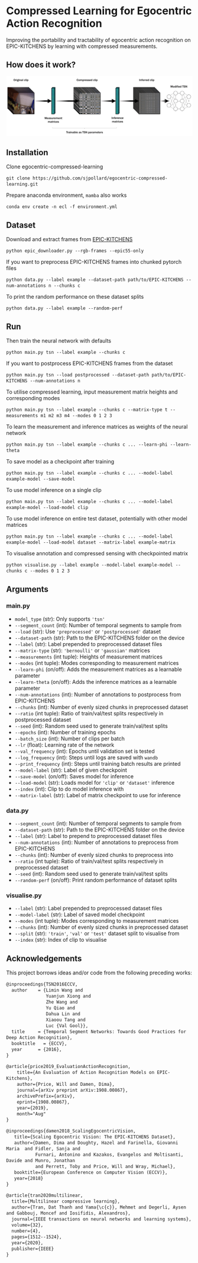 # Compressed Learning for Egocentric Action Recognition

Improving the portability and tractability of egocentric action recognition on EPIC-KITCHENS by learning with compressed measurements.

## How does it work?

![](./images/compressed_learning_front-end.png)

## Installation

Clone egocentric-compressed-learning

```
git clone https://github.com/sjpollard/egocentric-compressed-learning.git
```

Prepare anaconda environment, `mamba` also works

```
conda env create -n ecl -f environment.yml
```

## Dataset

Download and extract frames from [EPIC-KITCHENS](https://github.com/epic-kitchens/epic-kitchens-download-scripts)

```
python epic_downloader.py --rgb-frames --epic55-only
```

If you want to preprocess EPIC-KITCHENS frames into chunked pytorch files

```
python data.py --label example --dataset-path path/to/EPIC-KITCHENS --num-annotations n --chunks c
```

To print the random performance on these dataset splits

```
python data.py --label example --random-perf
```

## Run

Then train the neural network with defaults

```
python main.py tsn --label example --chunks c
```

If you want to postprocess EPIC-KITCHENS frames from the dataset

```
python main.py tsn --load postprocessed --dataset-path path/to/EPIC-KITCHENS --num-annotations n
```

To utilise compressed learning, input measurement matrix heights and corresponding modes

```
python main.py tsn --label example --chunks c --matrix-type t --measurements m1 m2 m3 m4 --modes 0 1 2 3
```

To learn the measurement and inference matrices as weights of the neural network

```
python main.py tsn --label example --chunks c ... --learn-phi --learn-theta
```

To save model as a checkpoint after training

```
python main.py tsn --label example --chunks c ... --model-label example-model --save-model
```

To use model inference on a single clip

```
python main.py tsn --label example --chunks c ... --model-label example-model --load-model clip
```

To use model inference on entire test dataset, potentially with other model matrices

```
python main.py tsn --label example --chunks c ... --model-label example-model --load-model dataset --matrix-label example-matrix
```

To visualise annotation and compressed sensing with checkpointed matrix

```
python visualise.py --label example --model-label example-model --chunks c --modes 0 1 2 3
```

## Arguments

### main.py

- `model_type` (str): Only supports `'tsn'`
- `--segment_count` (int): Number of temporal segments to sample from
- `--load` (str): Use `'preprocessed'` or `'postprocessed'` dataset
- `--dataset-path` (str): Path to the EPIC-KITCHENS folder on the device
- `--label` (str): Label prepended to preprocessed dataset files
- `--matrix-type` (str): `'bernoulli'` or `'gaussian'` matrices
- `--measurements` (int tuple): Heights of measurement matrices
- `--modes` (int tuple): Modes corresponding to measurement matrices
- `--learn-phi` (on/off): Adds the measurement matrices as a learnable parameter
- `--learn-theta` (on/off): Adds the inference matrices as a learnable parameter
- `--num-annotations` (int): Number of annotations to postprocess from EPIC-KITCHENS
- `--chunks` (int): Number of evenly sized chunks in preprocessed dataset
- `--ratio` (int tuple): Ratio of train/val/test splits respectively in postprocessed dataset
- `--seed` (int): Random seed used to generate train/val/test splits
- `--epochs` (int): Number of training epochs
- `--batch_size` (int): Number of clips per batch
- `--lr` (float): Learning rate of the network
- `--val_frequency` (int): Epochs until validation set is tested
- `--log_frequency` (int): Steps until logs are saved with `wandb`
- `--print_frequency` (int): Steps until training batch results are printed
- `--model-label` (str): Label of given checkpoint
- `--save-model` (on/off): Saves model for inference
- `--load-model` (str): Loads model for `'clip'` or `'dataset'` inference
- `--index` (int): Clip to do model inference with
- `--matrix-label` (str): Label of matrix checkpoint to use for inference

### data.py

- `--segment_count` (int): Number of temporal segments to sample from
- `--dataset-path` (str): Path to the EPIC-KITCHENS folder on the device
- `--label` (str): Label to prepend to preprocessed dataset files
- `--num-annotations` (int): Number of annotations to preprocess from EPIC-KITCHENS
- `--chunks` (int): Number of evenly sized chunks to preprocess into
- `--ratio` (int tuple): Ratio of train/val/test splits respectively in preprocessed dataset
- `--seed` (int): Random seed used to generate train/val/test splits
- `--random-perf` (on/off): Print random performance of dataset splits

### visualise.py

- `--label` (str): Label prepended to preprocessed dataset files
- `--model-label` (str): Label of saved model checkpoint
- `--modes` (int tuple): Modes corresponding to measurement matrices
- `--chunks` (int): Number of evenly sized chunks in preprocessed dataset
- `--split` (str): `'train'`, `'val'` or `'test'` dataset split to visualise from
- `--index` (str): Index of clip to visualise

## Acknowledgements
This project borrows ideas and/or code from the following preceding works:

```
@inproceedings{TSN2016ECCV,
  author    = {Limin Wang and
               Yuanjun Xiong and
               Zhe Wang and
               Yu Qiao and
               Dahua Lin and
               Xiaoou Tang and
               Luc {Val Gool}},
  title     = {Temporal Segment Networks: Towards Good Practices for Deep Action Recognition},
  booktitle   = {ECCV},
  year      = {2016},
}
```
```
@article{price2019_EvaluationActionRecognition,
    title={An Evaluation of Action Recognition Models on EPIC-Kitchens},
    author={Price, Will and Damen, Dima},
    journal={arXiv preprint arXiv:1908.00867},
    archivePrefix={arXiv},
    eprint={1908.00867},
    year={2019},
    month="Aug"
}
```
```
@inproceedings{damen2018_ScalingEgocentricVision,
   title={Scaling Egocentric Vision: The EPIC-KITCHENS Dataset},
   author={Damen, Dima and Doughty, Hazel and Farinella, Giovanni Maria  and Fidler, Sanja and
           Furnari, Antonino and Kazakos, Evangelos and Moltisanti, Davide and Munro, Jonathan
           and Perrett, Toby and Price, Will and Wray, Michael},
   booktitle={European Conference on Computer Vision (ECCV)},
   year={2018}
}
```
```
@article{tran2020multilinear,
  title={Multilinear compressive learning},
  author={Tran, Dat Thanh and Yama{\c{c}}, Mehmet and Degerli, Aysen and Gabbouj, Moncef and Iosifidis, Alexandros},
  journal={IEEE transactions on neural networks and learning systems},
  volume={32},
  number={4},
  pages={1512--1524},
  year={2020},
  publisher={IEEE}
}
```

